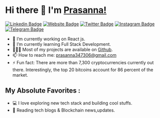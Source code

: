 # Hi there 👋 I'm [Prasanna!](https://github.com/Prasanna-39/)

[![Linkedin Badge](https://img.shields.io/badge/-LinkedIn-0e76a8?style=flat-square&logo=Linkedin&logoColor=white)](https://linkedin.com/in/prasanna39)
[![Website Badge](https://img.shields.io/badge/Website-3b5998?style=flat-square&logo=google-chrome&logoColor=white)]()
[![Twitter Badge](https://img.shields.io/badge/-Twitter-00acee?style=flat-square&logo=Twitter&logoColor=white)](https://twitter.com/Prasanna_0v0)
[![Instagram Badge](https://img.shields.io/badge/-Instagram-e4405f?style=flat-square&logo=Instagram&logoColor=white)]()
[![Telegram Badge](https://img.shields.io/badge/-Telegram-0088cc?style=flat-square&logo=Telegram&logoColor=white)]()



- 🔭 I’m currently working on React js.
- 🌱 I’m currently learning Full Stack Development.
- 👨🏻‍💻 Most of my projects are available on [Github](https://github.com/Prasanna-39).
- 📫 How to reach me: prasanna347306@gmail.com
- ⚡ Fun fact: There are more than 7,300 cryptocurrencies currently out there. Interestingly,
               the top 20 bitcoins account for 86 percent of the market.


## My Absolute Favorites :
- 💻   I love exploring new tech stack and building cool stuffs.
- 📰   Reading  tech blogs & Blockchain news,updates.

